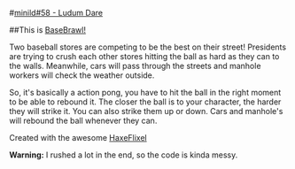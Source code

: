 #[minild#58 - Ludum Dare](http://ludumdare.com/compo/2015/03/13/mini-ld-58-march-20-29/)

##This is [BaseBrawl!](http://ludumdare.com/compo/minild-58/?action=preview&uid=3680) 

Two baseball stores are competing to be the best on their street! Presidents are trying to crush each other stores hitting the ball as hard as they can to the walls. Meanwhile, cars will pass through the streets and manhole workers will check the weather outside. 

So, it's basically a action pong, you have to hit the ball in the right moment to be able to rebound it. The closer the ball is to your character, the harder they will strike it. You can also strike them up or down. Cars and manhole's will rebound the ball whenever they can.

Created with the awesome [HaxeFlixel](http://www.haxeflixel.com)

**Warning:** I rushed a lot in the end, so the code is kinda messy.
